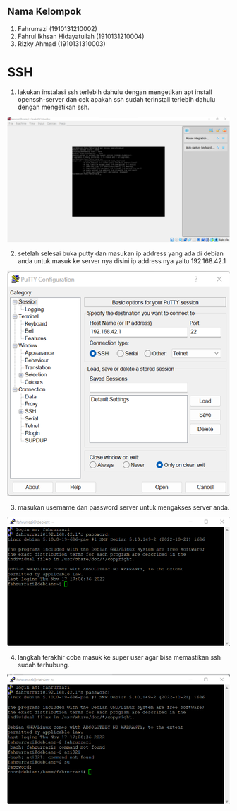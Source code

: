 ## Nama Kelompok

1. Fahrurrazi (1910131210002)
2. Fahrul Ikhsan Hidayatullah (1910131210004)
3. Rizky Ahmad (1910131310003)

# SSH

1. lakukan instalasi ssh terlebih dahulu dengan mengetikan apt install openssh-server dan cek apakah ssh sudah terinstall terlebih dahulu dengan mengetikan ssh.

![gambar](/Tugas%203/gambar/gambar1.png)

2. setelah selesai buka putty dan masukan ip address yang ada di debian anda untuk masuk ke server nya disini ip address nya yaitu 192.168.42.1

![gambar](/Tugas%203/gambar/gambar2.png)

3. masukan username dan password server untuk mengakses server anda.

![gambar](/Tugas%203/gambar/gambar3.png)

4. langkah terakhir coba masuk ke super user agar bisa memastikan ssh sudah terhubung.

![gambar](/Tugas%203/gambar/gambar4.png)
